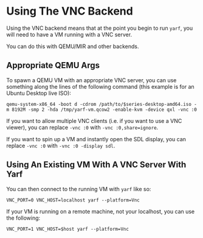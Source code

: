 # Using The VNC Backend

Using the VNC backend means that at the point you begin to run `yarf`, you will need to have a VM running with a VNC server.

You can do this with QEMU/MIR and other backends.

## Appropriate QEMU Args

To spawn a QEMU VM with an appropriate VNC server, you can use something along the lines of the following command (this example is for an Ubuntu Desktop live ISO):

```
qemu-system-x86_64 -boot d -cdrom /path/to/$series-desktop-amd64.iso -m 8192M -smp 2 -hda /tmp/yarf-vm.qcow2 -enable-kvm -device qxl -vnc :0
```

If you want to allow multiple VNC clients (i.e. if you want to use a VNC viewer), you can replace `-vnc :0` with `-vnc :0,share=ignore`.

If you want to spin up a VM and instantly open the SDL display, you can replace `-vnc :0` with `-vnc :0 -display sdl`.

## Using An Existing VM With A VNC Server With Yarf

You can then connect to the running VM with `yarf` like so:

```
VNC_PORT=0 VNC_HOST=localhost yarf --platform=Vnc
```

If your VM is running on a remote machine, not your localhost, you can use the following:

```
VNC_PORT=1 VNC_HOST=$host yarf --platform=Vnc
```
